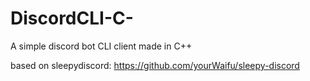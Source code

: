 # DiscordCLI-C-
A simple discord bot CLI client made in C++


based on sleepydiscord: https://github.com/yourWaifu/sleepy-discord
